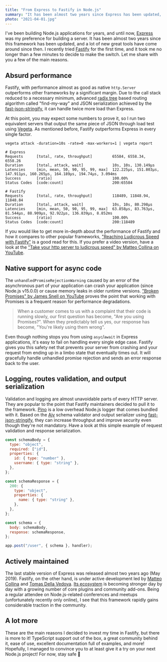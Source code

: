 ```yaml
---
title: "From Express to Fastify in Node.js"
summary: "It has been almost two years since Express has been updated, and a lot of new great tools came around since then. I recently tried Fastify for the first time, and it took me no longer than a few minutes to decide to make a switch. Let me share with you a few main reasons."
photo: "2021-04-01.jpg"
---
```


I've been building Node.js applications for years, and until now, [Express](https://expressjs.com) was my preference for building a server. It has been almost two years since this framework has been updated, and a lot of new great tools have come around since then. I recently tried [Fastify](https://www.fastify.io) for the first time, and it took me no longer than a few minutes to decide to make the switch. Let me share with you a few of the main reasons.

## Absurd performance

Fastify, with performance almost as good as native `http.Server` outperforms other frameworks by a significant margin. Due to the call stack reduced to a necessary minimum, advanced [radix tree](https://en.wikipedia.org/wiki/Radix_tree) based routing algorithm called "find-my-way" and JSON serialization achieved by the [fast-json-stringify](https://github.com/fastify/fast-json-stringify), it can handle twice more load than Express.

At this point, you may expect some numbers to prove it, so I run two equivalent servers that output the same piece of JSON through load test using [Vegeta](https://github.com/tsenart/vegeta). As mentioned before, Fastify outperforms Express in every single factor.

```
vegeta attack -duration=10s -rate=0 -max-workers=1 | vegeta report
```

```
# Express
Requests      [total, rate, throughput]         65584, 6558.34, 6558.26
Duration      [total, attack, wait]             10s, 10s, 130.149µs
Latencies     [min, mean, 50, 90, 95, 99, max]  122.225µs, 151.803µs, 147.911µs, 160.265µs, 164.189µs, 194.74µs, 3.094ms
Success       [ratio]                           100.00%
Status Codes  [code:count]                      200:65584

# Fastify
Requests      [total, rate, throughput]         118489, 11848.94, 11848.84
Duration      [total, attack, wait]             10s, 10s, 80.298µs
Latencies     [min, mean, 50, 90, 95, 99, max]  63.858µs, 83.763µs, 81.544µs, 88.909µs, 92.922µs, 136.839µs, 8.852ms
Success       [ratio]                           100.00%
Status Codes  [code:count]                      200:118489
```

If you would like to get more in-depth about the performance of Fastify and how it compares to other popular frameworks, ["Reaching Ludicrous Speed with Fastify"](https://www.nearform.com/blog/reaching-ludicrous-speed-with-fastify/) is a good read for this. If you prefer a video version, have a look at the ["Take your http server to ludicrous speed" by Matteo Collina on YouTube](https://youtu.be/5z46jJZNe8k).

## Native support for async code

The `unhandledPromiseRejectionWarning` caused by an error of the asynchronous part of your application can crash your application (since Node.js v15.0.0) or cause memory leaks in older runtime versions. ["Broken Promises" by James Snell on YouTube](https://youtu.be/XV-u_Ow47s0) proves the point that working with Promises is a frequent reason for performance degradations.

> When a customer comes to us with a complaint that their code is running slowly, our first question has become, "Are you using Promises?". When they predictably tell us yes, our response has become, "You're likely using them wrong".

Even though nothing stops you from using `asyc`/`await` in Express applications, it's easy to fail on handling every single edge case. Fastify gives you this safety net that prevents your server from crashing and your request from ending up in a limbo state that eventually times out. It will gracefully handle unhandled promise rejection and sends an error response back to the user.

## Logging, routes validation, and output serialization

Validation and logging are almost unavoidable parts of every HTTP server. They are popular to the point that Fastify maintainers decided to pull it to the framework. [Pino](https://github.com/pinojs/pino) is a low overhead Node.js logger that comes bundled with it. Based on the [Ajv](https://www.npmjs.com/package/ajv) schema validator and output serializer using [fast-json-stringify](https://www.npmjs.com/package/fast-json-stringify), they can increase throughput and improve security even though they're not mandatory. Have a look at this simple example of request validation and response serialization.

```js
const schemaBody = {
  type: "object",
  required: ["id"],
  properties: {
    id: { type: "number" },
    username: { type: "string" },
  },
};

const schemaResponse = {
  200: {
    type: "object",
    properties: {
      name: { type: "string" },
    },
  },
};

const schema = {
  body: schemaBody,
  response: schemaResponse,
};

app.post("/user", { schema }, handler);
```

## Actively maintained

The last stable version of Express was released almost two years ago (May 2019). Fastify, on the other hand, is under active development led by [Matteo Collina](https://twitter.com/matteocollina) and [Tomas Della Vedova](https://twitter.com/delvedor). [Its ecosystem](https://www.fastify.io/ecosystem/) is becoming stronger day by day with a growing number of core plugins and community add-ons. Being a regular attendee on Node.js-related conferences and meetups (unfortunately recently only online), I see that this framework rapidly gains considerable traction in the community.

## A lot more

These are the main reasons I decided to invest my time in Fastify, but there is more to it! TypeScript support out of the box, a great community behind it, ease of use, excellent documentation full of examples, and more! Hopefully, I managed to convince you to at least give it a try on your next Node.js project! For now, stay safe 👋
